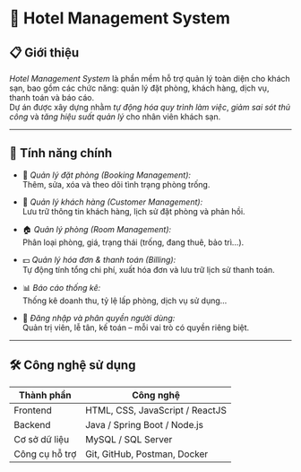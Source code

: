 # 🏨 Hotel Management System

## 📋 Giới thiệu

*Hotel Management System* là phần mềm hỗ trợ quản lý toàn diện cho khách sạn, bao gồm các chức năng: quản lý đặt phòng, khách hàng, dịch vụ, thanh toán và báo cáo.  
Dự án được xây dựng nhằm *tự động hóa quy trình làm việc*, *giảm sai sót thủ công* và *tăng hiệu suất quản lý* cho nhân viên khách sạn.

---

## 🚀 Tính năng chính

- 🔑 *Quản lý đặt phòng (Booking Management):*  
  Thêm, sửa, xóa và theo dõi tình trạng phòng trống.

- 🧍 *Quản lý khách hàng (Customer Management):*  
  Lưu trữ thông tin khách hàng, lịch sử đặt phòng và phản hồi.

- 🏠 *Quản lý phòng (Room Management):*  
  Phân loại phòng, giá, trạng thái (trống, đang thuê, bảo trì...).

- 💵 *Quản lý hóa đơn & thanh toán (Billing):*  
  Tự động tính tổng chi phí, xuất hóa đơn và lưu trữ lịch sử thanh toán.

- 📊 *Báo cáo thống kê:*  
  Thống kê doanh thu, tỷ lệ lấp phòng, dịch vụ sử dụng...

- 🔐 *Đăng nhập và phân quyền người dùng:*  
  Quản trị viên, lễ tân, kế toán – mỗi vai trò có quyền riêng biệt.

---

## 🛠️ Công nghệ sử dụng

| Thành phần | Công nghệ |
|-------------|------------|
| Frontend | HTML, CSS, JavaScript / ReactJS |
| Backend | Java / Spring Boot / Node.js |
| Cơ sở dữ liệu | MySQL / SQL Server |
| Công cụ hỗ trợ | Git, GitHub, Postman, Docker |
